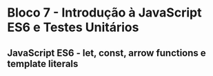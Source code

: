 # Bloco 7 - Introdução à JavaScript ES6 e Testes Unitários

## JavaScript ES6 - let, const, arrow functions e template literals